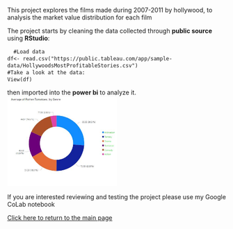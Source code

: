 This project explores the films made during 2007-2011 by hollywood, to analysis the market value distribution for each film

The project starts by cleaning the data collected through **public source** using **RStudio**:
```
  #Load data
df<- read.csv("https://public.tableau.com/app/sample-data/HollywoodsMostProfitableStories.csv")
#Take a look at the data: 
View(df)

```
then imported into the **power bi** to analyze it.<br>
<img src="../holly/hollyMap1.JPG" alt="drawing" width="50%"/>

If you are interested reviewing and testing the project please use my Google CoLab notebook

[Click here to return to the main page](README.md)
